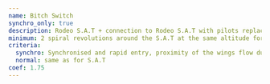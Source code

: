 ```yaml
---
name: Bitch Switch
synchro_only: true
description: Rodeo S.A.T + connection to Rodeo S.A.T with pilots replacing each other
minimum: 2 spiral revolutions around the S.A.T at the same altitude for each pilot
criteria:
  synchro: Synchronised and rapid entry, proximity of the wings flow duration, synchronised and rapid switch, exit
  normal: same as for S.A.T
coef: 1.75
---
```


